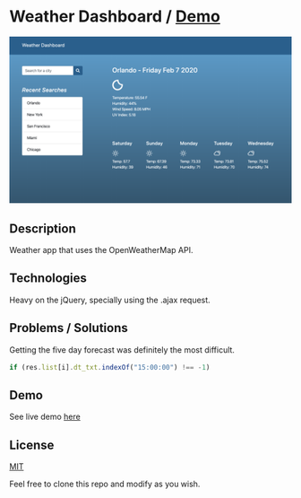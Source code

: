 # Weather Dashboard / [Demo](https://yarocruz.github.io/weather-dashboard/) 

![screenshot](assets/img/weather-dashboard-screenshot.png)

## Description

Weather app that uses the OpenWeatherMap API.

## Technologies

Heavy on the jQuery, specially using the .ajax request. 

## Problems / Solutions

Getting the five day forecast was definitely the most difficult. 

``` js
if (res.list[i].dt_txt.indexOf("15:00:00") !== -1)
```

## Demo

See live demo [here](https://yarocruz.github.io/weather-dashboard/)

## License 

[MIT](/LICENSE)

Feel free to clone this repo and modify as you wish.
